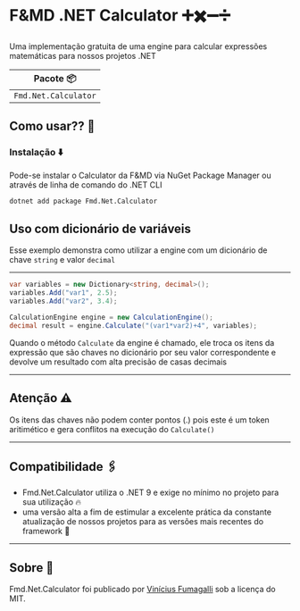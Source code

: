 # F&MD .NET Calculator ➕✖️➖➗

Uma implementação gratuita de uma engine para calcular expressões matemáticas para nossos projetos .NET

| Pacote 📦|
| ------- |
| `Fmd.Net.Calculator` |

## Como usar?? 🤔

### Instalação ⬇️

Pode-se instalar o Calculator da F&MD via NuGet Package Manager ou através de linha de comando do .NET CLI

```bash
dotnet add package Fmd.Net.Calculator
```

## Uso com dicionário de variáveis

Esse exemplo demonstra como utilizar a engine com um dicionário de chave `string` e valor `decimal`

---

```csharp
var variables = new Dictionary<string, decimal>();
variables.Add("var1", 2.5);
variables.Add("var2", 3.4);

CalculationEngine engine = new CalculationEngine();
decimal result = engine.Calculate("(var1*var2)+4", variables);
```

Quando o método `Calculate` da engine é chamado, ele troca os itens da expressão que são chaves no dicionário por seu valor correspondente e devolve um resultado com alta precisão de casas decimais

---
## Atenção ⚠️

Os itens das chaves não podem conter pontos (.) pois este é um token aritimético e gera conflitos na execução do `Calculate()`

---

## Compatibilidade 🖇️

- Fmd.Net.Calculator utiliza o .NET 9 e exige no mínimo no projeto para sua utilização 🔥
- uma versão alta a fim de estimular a excelente prática da constante atualização de nossos projetos para as versões mais recentes do framework 🌟

---

## Sobre 💬

Fmd.Net.Calculator foi publicado por [Vinícius Fumagalli](www.linkedin.com/in/vini-fumagalli) sob a licença do MIT.